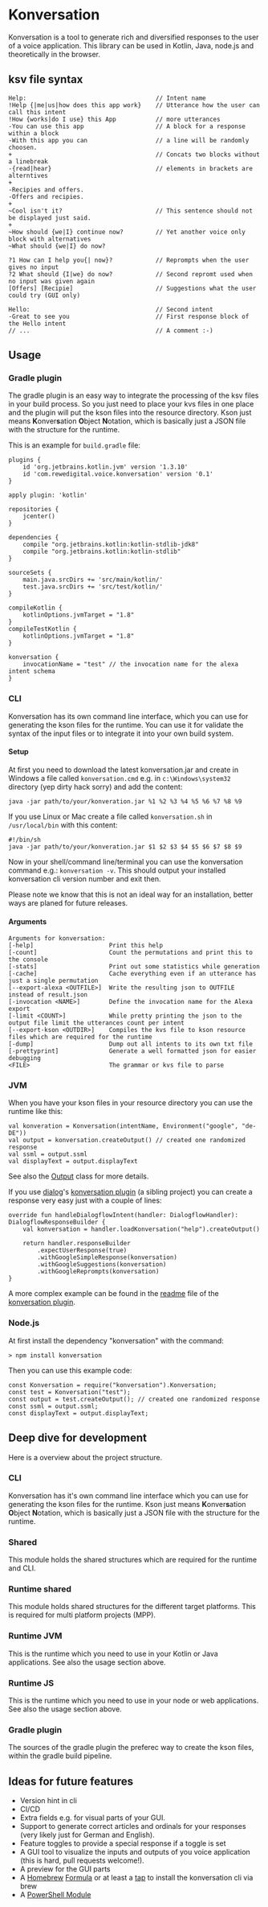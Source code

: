 # Konversation

Konversation is a tool to generate rich and diversified responses to the user of a voice application. This library can be used in Kotlin,
Java, node.js and theoretically in the browser.

### 

## ksv file syntax
```
Help:                                    // Intent name
!Help {|me|us|how does this app work}    // Utterance how the user can call this intent
!How {works|do I use} this App           // more utterances
-You can use this app                    // A block for a response within a block
-With this app you can                   // a line will be randomly choosen.
+                                        // Concats two blocks without a linebreak
-{read|hear}                             // elements in brackets are alterntives
+
-Recipies and offers.
-Offers and recipies.
+
~Cool isn't it?                          // This sentence should not be displayed just said.
+
~How should {we|I} continue now?         // Yet another voice only block with alternatives
~What should {we|I} do now?

?1 How can I help you{| now}?            // Reprompts when the user gives no input
?2 What should {I|we} do now?            // Second repromt used when no input was given again
[Offers] [Recipie]                       // Suggestions what the user could try (GUI only)

Hello:                                   // Second intent
-Great to see you                        // First response block of the Hello intent
// ...                                   // A comment :-)
```

## Usage

### Gradle plugin

The gradle plugin is an easy way to integrate the processing of the ksv files in your build process. So you just need to place your
kvs files in one place and the plugin will put the kson files into the resource directory. Kson just means **K**onver**s**ation
**O**bject **N**otation, which is basically just a JSON file with the structure for the runtime.

This is an example for `build.gradle` file:

```
plugins {
    id 'org.jetbrains.kotlin.jvm' version '1.3.10'
    id 'com.rewedigital.voice.konversation' version '0.1'
}

apply plugin: 'kotlin'

repositories {
    jcenter()
}

dependencies {
    compile "org.jetbrains.kotlin:kotlin-stdlib-jdk8"
    compile "org.jetbrains.kotlin:kotlin-stdlib"
}

sourceSets {
    main.java.srcDirs += 'src/main/kotlin/'
    test.java.srcDirs += 'src/test/kotlin/'
}

compileKotlin {
    kotlinOptions.jvmTarget = "1.8"
}
compileTestKotlin {
    kotlinOptions.jvmTarget = "1.8"
}

konversation {
    invocationName = "test" // the invocation name for the alexa intent schema
}
```


### CLI

Konversation has its own command line interface, which you can use for generating the kson files for the runtime. You can use it for
validate the syntax of the input files or to integrate it into your own build system.

#### Setup

At first you need to download the latest konversation.jar and create in Windows a file called `konversation.cmd` e.g. in 
`c:\Windows\system32` directory (yep dirty hack sorry) and add the content:

    java -jar path/to/your/konveration.jar %1 %2 %3 %4 %5 %6 %7 %8 %9

If you use Linux or Mac create a file called `konversation.sh` in `/usr/local/bin` with this content:

    #!/bin/sh
    java -jar path/to/your/konveration.jar $1 $2 $3 $4 $5 $6 $7 $8 $9

Now in your shell/command line/terminal you can use the konversation command e.g.: `konversation -v`. This should output your installed
konversation cli version number and exit then.

Please note we know that this is not an ideal way for an installation, better ways are planed for future releases.

#### Arguments

```
Arguments for konversation:
[-help]                     Print this help
[-count]                    Count the permutations and print this to the console
[-stats]                    Print out some statistics while generation
[-cache]                    Cache everything even if an utterance has just a single permutation
[--export-alexa <OUTFILE>]  Write the resulting json to OUTFILE instead of result.json
[-invocation <NAME>]        Define the invocation name for the Alexa export
[-limit <COUNT>]            While pretty printing the json to the output file limit the utterances count per intent
[--export-kson <OUTDIR>]    Compiles the kvs file to kson resource files which are required for the runtime
[-dump]                     Dump out all intents to its own txt file
[-prettyprint]              Generate a well formatted json for easier debugging
<FILE>                      The grammar or kvs file to parse
```
    
### JVM

When you have your kson files in your resource directory you can use the runtime like this:

    val konveration = Konversation(intentName, Environment("google", "de-DE"))
    val output = konversation.createOutput() // created one randomized response
    val ssml = output.ssml
    val displayText = output.displayText
   
See also the [Output](runtime-shared/src/main/kotlin/com/rewedigital/voice/konversation/Output.kt) class for more details.

If you use [dialog](https://github.com/rewe-digital-incubator/dialog)'s
[konversation plugin](https://github.com/rewe-digital-incubator/dialog/konversation-plugin) (a sibling project) you can create a response
very easy just with a couple of lines:

    override fun handleDialogflowIntent(handler: DialogflowHandler): DialogflowResponseBuilder {
        val konversation = handler.loadKonversation("help").createOutput()

        return handler.responseBuilder
            .expectUserResponse(true)
            .withGoogleSimpleResponse(konversation)
            .withGoogleSuggestions(konversation)
            .withGoogleReprompts(konversation)
    }

A more complex example can be found in the [readme](https://github.com/rewe-digital-incubator/dialog/konversation-plugin/readme.md) file
of the [konversation plugin](https://github.com/rewe-digital-incubator/dialog/konversation-plugin).

### Node.js

At first install the dependency "konversation" with the command:

`> npm install konversation`

Then you can use this example code:

    const Konversation = require("konversation").Konversation;
    const test = Konversation("test");
    const output = test.createOutput(); // created one randomized response
    const ssml = output.ssml;
    const displayText = output.displayText;

## Deep dive for development

Here is a overview about the project structure.

### CLI

Konversation has it's own command line interface which you can use for generating the kson files for the runtime. Kson just means
**K**onver**s**ation **O**bject **N**otation, which is basically just a JSON file with the structure for the runtime.

### Shared
This module holds the shared structures which are required for the runtime and CLI.

### Runtime shared
This module holds shared structures for the different target platforms. This is required for multi platform projects (MPP).

### Runtime JVM
This is the runtime which you need to use in your Kotlin or Java applications. See also the usage section above.

### Runtime JS
This is the runtime which you need to use in your node or web applications. See also the usage section above.

### Gradle plugin
The sources of the gradle plugin the preferec way to create the kson files, within the gradle build pipeline.


## Ideas for future features
- Version hint in cli
- CI/CD
- Extra fields e.g. for visual parts of your GUI.
- Support to generate correct articles and ordinals for your responses (very likely just for German and English).
- Feature toggles to provide a special response if a toggle is set
- A GUI tool to visualize the inputs and outputs of you voice application (this is hard, pull requests welcome!).
- A preview for the GUI parts
- A [Homebrew](https://brew.sh/) [Formula](https://docs.brew.sh/Formula-Cookbook) or at least a
[tap](https://docs.brew.sh/How-to-Create-and-Maintain-a-Tap) to install the konversation cli via brew
- A [PowerShell Module](https://docs.microsoft.com/en-us/powershell/developer/module/writing-a-windows-powershell-module)